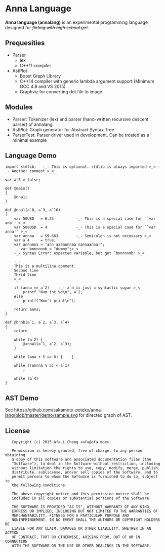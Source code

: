 # Anna Language

__Anna language (annalang)__ is an experimental programming language designed for ~~_flirting with high school girl_~~.

## Prequesities

- Parser
  - lex
  - C++11 compiler
- AstPlot
  - Boost Graph Library
  - C++14 compiler with generic lambda argument support (Minimum GCC 4.9 and VS 2015)
  - Graphviz for converting dot file to image


## Modules

- Parser: Tokenizer (lex) and parser (hand-written recursive descent parser) of annalang
- AstPlot: Graph generator for Abstract Syntax Tree
- ParserTest: Parser driver used in development. Can be treated as a minimal example


## Language Demo
```
import stdlib;   -_- This is optional. stdlib is always imported >_< -_- Another comment >_<

var a`6 = false;

def @main()
{
    @nna1;
}

def @nna1(a`8, a`9, a`10)
{
    var 50USD   = 6.33          -_- This is a special case for ``var ana'' >_<
    var 500USD  = 4             -_- This is a special case for ``var anna'' >_<
    var annna   = 59.663        -_- Semicolon is not necessary >_<
    var a`4     = true;
    var annnnna = "ann aaannnnaa nannaanaa!";
    -_-var bnnnnnnb = "dummy";>_<
    -_- Syntax Error: expected variable, but got `bnnnnnnb' >_<

    -_-
    This is a multiline comment.
    Second line
    Thrid line
    >_<

    if (anna == a`2)    -_- a`n is just a syntactic sugar >_<
        printf "Num int %d\n", a`2;
    else
        printf("Won't print\n");

    return anna;
}

def @bnnb(a`1, a`2, a`3, a`4)
{
    return

    while (a`2) {
        @anna1(a`1, a`2, a`3);
    }

    while (ana + 5 == 6) {    }

    while ((annna % 5) < a`1)
        ;

    while (a`4)
}
```

## AST Demo
See https://github.com/sakamoto-poteko/anna-lang/blob/master/demo/sample.svg for directed graph of AST.

## License
```
   Copyright (c) 2015 Afa.L Cheng <afa@afa.moe>

   Permission is hereby granted, free of charge, to any person obtaining
   a copy of this software and associated documentation files (the
   "Software"), to deal in the Software without restriction, including
   without limitation the rights to use, copy, modify, merge, publish,
   distribute, sublicense, and/or sell copies of the Software, and to
   permit persons to whom the Software is furnished to do so, subject to
   the following conditions:

   The above copyright notice and this permission notice shall be
   included in all copies or substantial portions of the Software.

   THE SOFTWARE IS PROVIDED "AS IS", WITHOUT WARRANTY OF ANY KIND,
   EXPRESS OR IMPLIED, INCLUDING BUT NOT LIMITED TO THE WARRANTIES OF
   MERCHANTABILITY, FITNESS FOR A PARTICULAR PURPOSE AND
   NONINFRINGEMENT. IN NO EVENT SHALL THE AUTHORS OR COPYRIGHT HOLDERS BE
   LIABLE FOR ANY CLAIM, DAMAGES OR OTHER LIABILITY, WHETHER IN AN ACTION
   OF CONTRACT, TORT OR OTHERWISE, ARISING FROM, OUT OF OR IN CONNECTION
   WITH THE SOFTWARE OR THE USE OR OTHER DEALINGS IN THE SOFTWARE.
```
